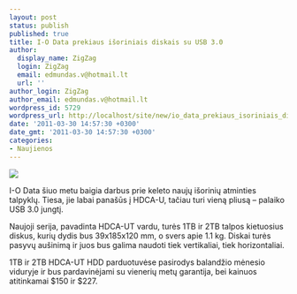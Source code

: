 ```yaml
---
layout: post
status: publish
published: true
title: I-O Data prekiaus išoriniais diskais su USB 3.0
author:
  display_name: ZigZag
  login: ZigZag
  email: edmundas.v@hotmail.lt
  url: ''
author_login: ZigZag
author_email: edmundas.v@hotmail.lt
wordpress_id: 5729
wordpress_url: http://localhost/site/new/io_data_prekiaus_isoriniais_diskais_su_usb_30/
date: '2011-03-30 14:57:30 +0300'
date_gmt: '2011-03-30 14:57:30 +0300'
categories:
- Naujienos
---
```

<div class="imgright"><img src="http://technews.lt/upload/f19e315035abbe59213e60f196760fef-498x461.jpg"  /></div>
<p>I-O Data šiuo metu baigia darbus prie keleto naujų išorinių atminties talpyklų. Tiesa, jie labai panašūs į HDCA-U, tačiau turi vieną pliusą – palaiko USB 3.0 jungtį. </p>
<p>Naujoji serija, pavadinta HDCA-UT vardu, turės 1TB ir 2TB talpos kietuosius diskus, kurių dydis bus 39x185x120 mm, o svers apie 1.1 kg. Diskai turės pasyvų aušinimą ir juos bus galima naudoti tiek vertikaliai, tiek horizontaliai. </p>
<p>1TB ir 2TB HDCA-UT HDD parduotuvėse pasirodys balandžio mėnesio viduryje ir bus pardavinėjami su vienerių metų garantija, bei kainuos atitinkamai $150 ir $227. </p>
